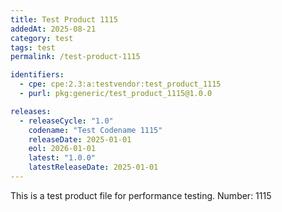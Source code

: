 ```yaml
---
title: Test Product 1115
addedAt: 2025-08-21
category: test
tags: test
permalink: /test-product-1115

identifiers:
  - cpe: cpe:2.3:a:testvendor:test_product_1115
  - purl: pkg:generic/test_product_1115@1.0.0

releases:
  - releaseCycle: "1.0"
    codename: "Test Codename 1115"
    releaseDate: 2025-01-01
    eol: 2026-01-01
    latest: "1.0.0"
    latestReleaseDate: 2025-01-01
---
```


This is a test product file for performance testing. Number: 1115
